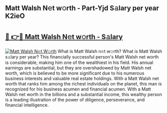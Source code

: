 ## Matt Walsh N𝚎t w𝚘rth - Part-Yjd S𝚊lary per year K2ieO

# <h2><a href="http://gc4g0i3.nevu.top/?p=Matt+Walsh">🔗 👉🔴 Matt Walsh N𝚎t w𝚘rth - S𝚊lary</a></h2>

[![Matt Walsh N𝚎t W𝚘rth](https://i.imgur.com/Oavwk0R.jpeg)](http://gc4g0i3.nevu.top/?p=Matt+Walsh)
What is Matt Walsh n𝚎t w𝚘rth? What is Matt Walsh s𝚊lary per year?
This financially successful person's Matt Walsh net worth is considerable, making him one of the wealthiest in his field. His annual earnings are substantial, but they are overshadowed by Matt Walsh net worth, which is believed to be more significant due to his numerous business interests and valuable real estate holdings. With a Matt Walsh net worth that ranks him among the richest individuals on the planet, this man is recognized for his business acumen and financial acumen. With a Matt Walsh net worth in the billions and a substantial income, this wealthy person is a leading illustration of the power of diligence, perseverance, and financial intelligence.
